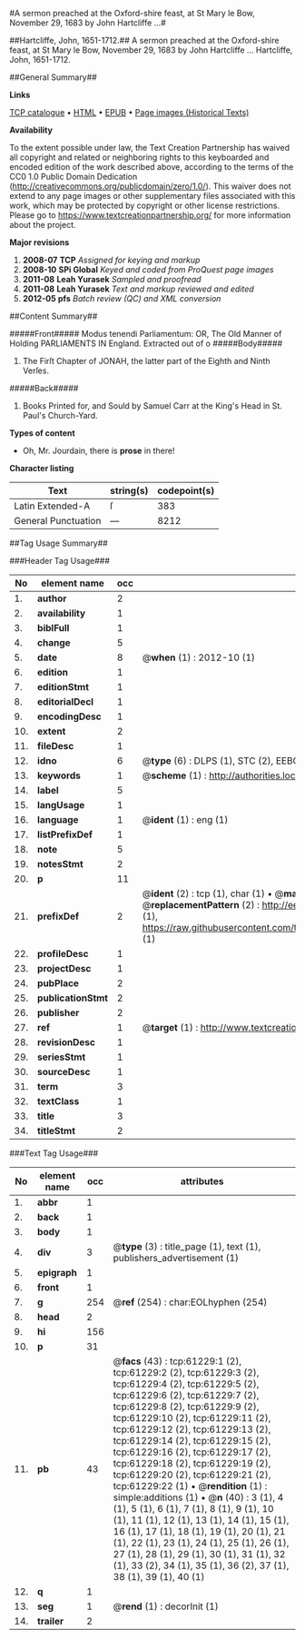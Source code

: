 #A sermon preached at the Oxford-shire feast, at St Mary le Bow, November 29, 1683 by John Hartcliffe ...#

##Hartcliffe, John, 1651-1712.##
A sermon preached at the Oxford-shire feast, at St Mary le Bow, November 29, 1683 by John Hartcliffe ...
Hartcliffe, John, 1651-1712.

##General Summary##

**Links**

[TCP catalogue](http://www.ota.ox.ac.uk/tcp/)  • 
[HTML](http://tei.it.ox.ac.uk/tcp/Texts-HTML/free/A45/A45740.html)  • 
[EPUB](http://tei.it.ox.ac.uk/tcp/Texts-EPUB/free/A45/A45740.epub) • 
[Page images (Historical Texts)](https://historicaltexts.jisc.ac.uk/eebo-12399221e)

**Availability**

To the extent possible under law, the Text Creation Partnership has waived all copyright and related or neighboring rights to this keyboarded and encoded edition of the work described above, according to the terms of the CC0 1.0 Public Domain Dedication (http://creativecommons.org/publicdomain/zero/1.0/). This waiver does not extend to any page images or other supplementary files associated with this work, which may be protected by copyright or other license restrictions. Please go to https://www.textcreationpartnership.org/ for more information about the project.

**Major revisions**

1. __2008-07__ __TCP__ *Assigned for keying and markup*
1. __2008-10__ __SPi Global__ *Keyed and coded from ProQuest page images*
1. __2011-08__ __Leah Yurasek__ *Sampled and proofread*
1. __2011-08__ __Leah Yurasek__ *Text and markup reviewed and edited*
1. __2012-05__ __pfs__ *Batch review (QC) and XML conversion*

##Content Summary##

#####Front#####
Modus tenendi Parliamentum: OR, The Old Manner of Holding PARLIAMENTS IN England. Extracted out of o
#####Body#####

1. The Firſt Chapter of JONAH, the latter part of the Eighth and Ninth Verſes.

#####Back#####

1. Books Printed for, and Sould by Samuel Carr at the King's Head in St. Paul's Church-Yard.

**Types of content**

  * Oh, Mr. Jourdain, there is **prose** in there!

**Character listing**


|Text|string(s)|codepoint(s)|
|---|---|---|
|Latin Extended-A|ſ|383|
|General Punctuation|—|8212|

##Tag Usage Summary##

###Header Tag Usage###

|No|element name|occ|attributes|
|---|---|---|---|
|1.|__author__|2||
|2.|__availability__|1||
|3.|__biblFull__|1||
|4.|__change__|5||
|5.|__date__|8| @__when__ (1) : 2012-10 (1)|
|6.|__edition__|1||
|7.|__editionStmt__|1||
|8.|__editorialDecl__|1||
|9.|__encodingDesc__|1||
|10.|__extent__|2||
|11.|__fileDesc__|1||
|12.|__idno__|6| @__type__ (6) : DLPS (1), STC (2), EEBO-CITATION (1), OCLC (1), VID (1)|
|13.|__keywords__|1| @__scheme__ (1) : http://authorities.loc.gov/ (1)|
|14.|__label__|5||
|15.|__langUsage__|1||
|16.|__language__|1| @__ident__ (1) : eng (1)|
|17.|__listPrefixDef__|1||
|18.|__note__|5||
|19.|__notesStmt__|2||
|20.|__p__|11||
|21.|__prefixDef__|2| @__ident__ (2) : tcp (1), char (1)  •  @__matchPattern__ (2) : ([0-9\-]+):([0-9IVX]+) (1), (.+) (1)  •  @__replacementPattern__ (2) : http://eebo.chadwyck.com/downloadtiff?vid=$1&page=$2 (1), https://raw.githubusercontent.com/textcreationpartnership/Texts/master/tcpchars.xml#$1 (1)|
|22.|__profileDesc__|1||
|23.|__projectDesc__|1||
|24.|__pubPlace__|2||
|25.|__publicationStmt__|2||
|26.|__publisher__|2||
|27.|__ref__|1| @__target__ (1) : http://www.textcreationpartnership.org/docs/. (1)|
|28.|__revisionDesc__|1||
|29.|__seriesStmt__|1||
|30.|__sourceDesc__|1||
|31.|__term__|3||
|32.|__textClass__|1||
|33.|__title__|3||
|34.|__titleStmt__|2||


###Text Tag Usage###

|No|element name|occ|attributes|
|---|---|---|---|
|1.|__abbr__|1||
|2.|__back__|1||
|3.|__body__|1||
|4.|__div__|3| @__type__ (3) : title_page (1), text (1), publishers_advertisement (1)|
|5.|__epigraph__|1||
|6.|__front__|1||
|7.|__g__|254| @__ref__ (254) : char:EOLhyphen (254)|
|8.|__head__|2||
|9.|__hi__|156||
|10.|__p__|31||
|11.|__pb__|43| @__facs__ (43) : tcp:61229:1 (2), tcp:61229:2 (2), tcp:61229:3 (2), tcp:61229:4 (2), tcp:61229:5 (2), tcp:61229:6 (2), tcp:61229:7 (2), tcp:61229:8 (2), tcp:61229:9 (2), tcp:61229:10 (2), tcp:61229:11 (2), tcp:61229:12 (2), tcp:61229:13 (2), tcp:61229:14 (2), tcp:61229:15 (2), tcp:61229:16 (2), tcp:61229:17 (2), tcp:61229:18 (2), tcp:61229:19 (2), tcp:61229:20 (2), tcp:61229:21 (2), tcp:61229:22 (1)  •  @__rendition__ (1) : simple:additions (1)  •  @__n__ (40) : 3 (1), 4 (1), 5 (1), 6 (1), 7 (1), 8 (1), 9 (1), 10 (1), 11 (1), 12 (1), 13 (1), 14 (1), 15 (1), 16 (1), 17 (1), 18 (1), 19 (1), 20 (1), 21 (1), 22 (1), 23 (1), 24 (1), 25 (1), 26 (1), 27 (1), 28 (1), 29 (1), 30 (1), 31 (1), 32 (1), 33 (2), 34 (1), 35 (1), 36 (2), 37 (1), 38 (1), 39 (1), 40 (1)|
|12.|__q__|1||
|13.|__seg__|1| @__rend__ (1) : decorInit (1)|
|14.|__trailer__|2||
